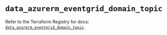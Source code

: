 # `data_azurerm_eventgrid_domain_topic`

Refer to the Terraform Registry for docs: [`data_azurerm_eventgrid_domain_topic`](https://registry.terraform.io/providers/hashicorp/azurerm/4.20.0/docs/data-sources/eventgrid_domain_topic).
